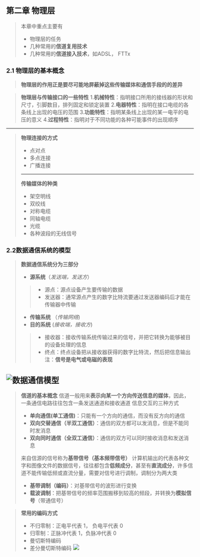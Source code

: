 ## 第二章 物理层
> 本章中重点主要有
> - 物理层的任务
> - 几种常用的**信道复用技术**
> - 几种常用的**信道接入技术**，如ADSL， FTTx

### 2.1 物理层的基本概念
> **物理层的作用正是要尽可能地屏蔽掉这些传输媒体和通信手段的的差异**

> **物理层与传输接口的一些特性**
> 1.**机械特性**：指明接口所用的接线器的形状和尺寸，引脚数目，排列固定和锁定装置
> 2.**电器特性**：指明在接口电缆的各条线上出现的电压的范围
> 3.**功能特性**：指明某条线上出现的某一电平的电压的意义
> 4.**过程特性**：指明对于不同功能的各种可能事件的出现顺序
-----------------------
> **物理连接的方式**
> - 点对点
> - 多点连接
> - 广播连接
> -----------------------
> **传输媒体的种类**
> - 架空明线
> - 双绞线
> - 对称电缆
> - 同轴电缆
> - 光缆
> - 各种波段的无线信号

### 2.2数据通信系统的模型

> **数据通信系统分为三部分**
> - **源系统**（*发送端，发送方*）
> > - 源点：源点设备产生要传输的数据
> > - 发送器：通常源点产生的数字比特流要通过发送器编码后才能在传输器中传输
> - **传输系统** （*传输网络*)
> - **目的系统** (*接收端，接收方*)
> > - 接收器：接收传输系统传输过来的信号，并把它转换为能够被目的设备处理的信息
> > - 终点：终点设备把从接收器获得的数字比特流，然后把信息输出
> 注：**信号是电气或电磁的表现**

![](https://tse1-mm.cn.bing.net/th/id/R-C.eb7e3d0de95f1a97a402791df573cd51?rik=nRd7JgAloxjP9A&riu=http%3a%2f%2fwww.szhulian.com%2fueditor%2fimage%2f20160712%2f1468304446839218.jpg&ehk=kN59ky9kuO5AKNuItMTTKobPecUm%2fsArCOu0mgPQmqo%3d&risl=&pid=ImgRaw&r=0&sres=1&sresct=1 "数据通信模型")
---------------------
> **信道的基本概念**
> 信道一般用来**表示向某一个方向传送信息的媒体**，因此，一条通信电路往往包含一条发送通道和接收通道
> 信息交互的三种方式
> - **单向通信(单工通信)**：只能有一个方向的通信，而没有反方向的通信
> - **双向交替通信（半双工通信）**：通信的双方都可以发消息，但是不能同时发消息
> - **双向同时通信（全双工通信）**：通信的双方可以同时接收消息和发送消息
> 
> 来自信源的信号称为**基带信号（基本频带信号）** 计算机输出的代表各种文字和图像文件的数据信号，往往都包含**低频成分**，甚至有**直流成分**，许多信道不能传输低频或直流分量，需要对信号进行调制，调制分为两大类
> - **基带调制（编码）**：对基带信号的波形进行变换
> - **载波调制**：把基带信号的频率范围搬移到较高的频段，并转换为**模拟信号**（带通信号）

> **常用的编码方式**
> - 不归零制：正电平代表 1， 负电平代表 0
> - 归零制：正脉冲代表 1，负脉冲代表 0
> - 曼切斯特编码
> - 差分曼切斯特编码
> ![](https://img-blog.csdnimg.cn/20190425141559399.jpg?x-oss-process=image/watermark,type_ZmFuZ3poZW5naGVpdGk,shadow_10,text_aHR0cHM6Ly9ibG9nLmNzZG4ubmV0L3FxXzM0OTAyNDM3,size_16,color_FFFFFF,t_70)

